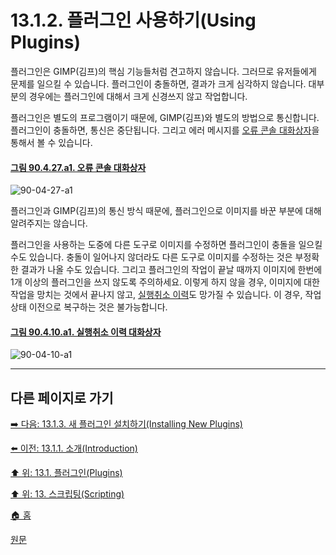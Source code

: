 # 13.1.2. 플러그인 사용하기(Using Plugins)
플러그인은 GIMP(김프)의 핵심 기능들처럼 견고하지 않습니다. 그러므로 유저들에게 문제를 일으킬 수 있습니다. 플러그인이 충돌하면, 결과가 크게 심각하지 않습니다. 대부분의 경우에는 플러그인에 대해서 크게 신경쓰지 않고 작업합니다.

플러그인은 별도의 프로그램이기 때문에, GIMP(김프)와 별도의 방법으로 통신합니다. 플러그인이 충돌하면, 통신은 중단됩니다. 그리고 에러 메시지를 [오류 콘솔 대화상자](./15-05-04-error-console.md)을 통해서 볼 수 있습니다.

<a id="90-04-27-a1"></a>

#### [그림 90.4.27.a1. 오류 콘솔 대화상자](./90-04-0027-error_console.md#90-04-27-a1)
![90-04-27-a1](https://github.com/wonder13662/gimp/assets/15767104/0ee69c3b-c9a7-40a3-974a-dbaedae8eb3a)

플러그인과 GIMP(김프)의 통신 방식 때문에, 플러그인으로 이미지를 바꾼 부분에 대해 알려주지는 않습니다.

플러그인을 사용하는 도중에 다른 도구로 이미지를 수정하면 플러그인이 충돌을 일으킬 수도 있습니다. 충돌이 일어나지 않더라도 다른 도구로 이미지를 수정하는 것은 부정확한 결과가 나올 수도 있습니다. 그리고 플러그인의 작업이 끝날 때까지 이미지에 한번에 1개 이상의 플러그인을 쓰지 않도록 주의하세요. 이렇게 하지 않을 경우, 이미지에 대한 작업을 망치는 것에서 끝나지 않고, [실행취소 이력](./15-02-07-00-undo-history-dialog.md)도 망가질 수 있습니다. 이 경우, 작업 상태 이전으로 복구하는 것은 불가능합니다.

<a id="90-04-10-a1"></a>

#### [그림 90.4.10.a1. 실행취소 이력 대화상자](./90-04-0010-undo_history.md#90-04-10-a1)
![90-04-10-a1](https://github.com/wonder13662/gimp/assets/15767104/351ada2a-1b19-4105-803c-abeff657ee07)

***

## 다른 페이지로 가기

[➡️ 다음: 13.1.3. 새 플러그인 설치하기(Installing New Plugins)](./13-01-03-00-installing_new_plugins.md)

[⬅️ 이전: 13.1.1. 소개(Introduction)](./13-01-01-introduction.md)

[⬆️ 위: 13.1. 플러그인(Plugins)](./13-01-00-plugins.md)

[⬆️ 위: 13. 스크립팅(Scripting)](./13-00-scripting.md)

[🏠 홈](./00-home.md)

[원문](https://docs.gimp.org/2.10/ko/gimp-scripting.html#gimp-concepts-plugins)
